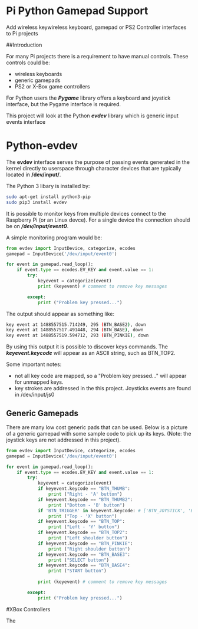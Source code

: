 # Pi Python Gamepad Support
Add wireless keywireless keyboard, gamepad or PS2 Controller interfaces to Pi projects

##Introduction

For many Pi projects there is a requirement to have manual controls. These controls could be:
* wireless keyboards
* generic gamepads
* PS2 or X-Box game controllers

For Python users the **_Pygame_** library offers a keyboard and joystick interface, but the Pygame interface is required. 

This project will look at the Python **_evdev_** library which is generic input events interface

# Python-evdev

The __evdev__ interface serves the purpose of passing events generated in the kernel directly to userspace through character devices that are typically located in __/dev/input/__.

The Python 3 libary is installed by:

```bash
sudo apt-get install python3-pip
sudo pip3 install evdev
```
It is possible to monitor keys from multiple devices connect to the Raspberry Pi (or an Linux devce). For a single device the connection should be on **_/dev/input/event0_**.

A simple monitoring program would be:

```python
from evdev import InputDevice, categorize, ecodes
gamepad = InputDevice('/dev/input/event0')

for event in gamepad.read_loop():
    if event.type == ecodes.EV_KEY and event.value == 1:
        try:
            keyevent = categorize(event)              
            print (keyevent) # comment to remove key messages

        except:
            print ("Problem key pressed...")
```
The output should appear as something like:
```bash
key event at 1488557515.714249, 295 (BTN_BASE2), down
key event at 1488557517.491448, 294 (BTN_BASE), down
key event at 1488557519.594712, 293 (BTN_PINKIE), down
```
By using this output it is possible to discover keys commands. The **_keyevent.keycode_** will appear as an ASCII string, such as BTN_TOP2.

Some important notes:
* not all key code are mapped, so a "Problem key pressed..." will appear for unmapped keys.
* key strokes are addressed in the this project. Joysticks events are found in /dev/input/js0

## Generic Gamepads

There are many low cost generic pads that can be used. Below is a picture of a generic gamepad with some sample code to pick up its keys. (Note: the joystick keys are not addressed in this project).


```python
from evdev import InputDevice, categorize, ecodes
gamepad = InputDevice('/dev/input/event0')

for event in gamepad.read_loop():
    if event.type == ecodes.EV_KEY and event.value == 1:
        try:
            keyevent = categorize(event)
            if keyevent.keycode == "BTN_THUMB":
                print ("Right - 'A' button")
            if keyevent.keycode == "BTN_THUMB2":
                print ("Bottom - 'B' button")
            if 'BTN_TRIGGER' in keyevent.keycode: # ['BTN_JOYSTICK', 'BTN_TRIGGER']
                print ("Top - 'X' button")
            if keyevent.keycode == "BTN_TOP":
                print ("Left - 'Y' button")
            if keyevent.keycode == "BTN_TOP2":
                print ("Left shoulder button")
            if keyevent.keycode == "BTN_PINKIE":
                print ("Right shoulder button")
            if keyevent.keycode == "BTN_BASE3":
                print ("SELECT button")                
            if keyevent.keycode == "BTN_BASE4":
                print ("START button")
                
            print (keyevent) # comment to remove key messages

        except:
            print ("Problem key pressed...")
  ```
  
  #XBox Controllers
  
  The 




